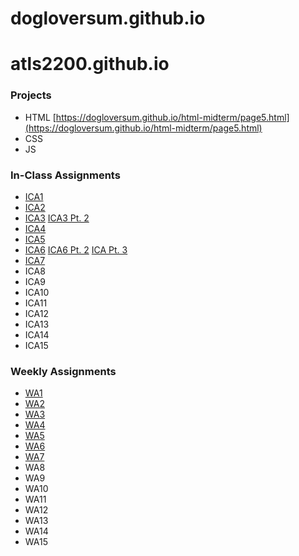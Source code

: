 # dogloversum.github.io

# atls2200.github.io
### **Projects**

* HTML
    [https://dogloversum.github.io/html-midterm/page5.html](https://dogloversum.github.io/html-midterm/page5.html)
* CSS
* JS

### **In-Class Assignments**

+ [ICA1](https://dogloversum.github.io/ica/ica1.pdf)
+ [ICA2](https://dogloversum.github.io/ica/ica1.pdf)
+ [ICA3](https://dogloversum.github.io/ica/ica3-part2/index.html)
    [ICA3 Pt. 2](https://dogloversum.github.io/ica/ica3a.html)
+ [ICA4](https://dogloversum.github.io/ica/ica4.html)
+ [ICA5](https://dogloversum.github.io/ica/ica5/ica5.html)
+ [ICA6](https://dogloversum.github.io/ica/ica6/ica6-part1.html)
    [ICA6 Pt. 2](https://dogloversum.github.io/ica/ica6/ica6-part2.html)
    [ICA Pt. 3](https://dogloversum.github.io/ica/ica6/ica6-part3.html)
+ [ICA7](https://dogloversum.github.io/ica/ica7.html)
+ ICA8
+ ICA9
+ ICA10
+ ICA11
+ ICA12
+ ICA13
+ ICA14
+ ICA15

### **Weekly Assignments**

- [WA1](https://dogloversum.github.io/wa/wa1.html)
- [WA2](https://dogloversum.github.io/wa/wa2.html)
- [WA3](https://dogloversum.github.io/wa/wa3.html)
- [WA4](https://dogloversum.github.io/wa/wa4/wa4.html)
- [WA5](https://dogloversum.github.io/wa/wa5.html)
- [WA6](https://dogloversum.github.io/wa/wa6/wa6.html)
- [WA7](https://dogloversum.github.io/wa/wa7.html)
- WA8
- WA9
- WA10
- WA11
- WA12
- WA13
- WA14
- WA15




